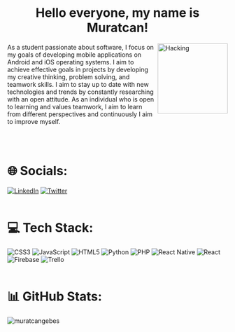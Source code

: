 <h1 align="center">
  Hello everyone, my name is Muratcan!
</h1> 
<img src="https://media.tenor.com/YZPnGuPeZv8AAAAd/coding.gif" align="right" alt="Hacking" height="160"/>
<p align="left"> 
As a student passionate about software, I focus on my goals of developing mobile applications on Android and iOS operating systems. 
I aim to achieve effective goals in projects by developing my creative thinking, problem solving, and teamwork skills. 
I aim to stay up to date with new technologies and trends by constantly researching with an open attitude. 
As an individual who is open to learning and values teamwork, I aim to learn from different perspectives and continuously 
I aim to improve myself.
</p> 

<br>
<br>

# 🌐 Socials:
[![LinkedIn](https://img.shields.io/badge/LinkedIn-%230077B5.svg?logo=linkedin&logoColor=white)](https://linkedin.com/in/muratcangebes) 
[![Twitter](https://img.shields.io/badge/Twitter-%231DA1F2.svg?logo=Twitter&logoColor=white)](https://twitter.com/muratcanngebes) 
<br>
<br>
# 💻 Tech Stack:
![CSS3](https://img.shields.io/badge/css3-%231572B6.svg?style=for-the-badge&logo=css3&logoColor=white) ![JavaScript](https://img.shields.io/badge/javascript-%23323330.svg?style=for-the-badge&logo=javascript&logoColor=%23F7DF1E) ![HTML5](https://img.shields.io/badge/html5-%23E34F26.svg?style=for-the-badge&logo=html5&logoColor=white) ![Python](https://img.shields.io/badge/python-3670A0?style=for-the-badge&logo=python&logoColor=ffdd54) ![PHP](https://img.shields.io/badge/php-%23777BB4.svg?style=for-the-badge&logo=php&logoColor=white) ![React Native](https://img.shields.io/badge/react_native-%2320232a.svg?style=for-the-badge&logo=react&logoColor=%2361DAFB) ![React](https://img.shields.io/badge/react-%2320232a.svg?style=for-the-badge&logo=react&logoColor=%2361DAFB) ![Firebase](https://img.shields.io/badge/Firebase-039BE5?style=for-the-badge&logo=Firebase&logoColor=white) ![Trello](https://img.shields.io/badge/Trello-%23026AA7.svg?style=for-the-badge&logo=Trello&logoColor=white) 
<br>
<br>
# 📊 GitHub Stats:
<p><img align="center" src="https://github-readme-stats.vercel.app/api/top-langs/?username=muratcangebes&theme=react&hide_border=true&include_all_commits=false&count_private=false&layout=compact"alt="muratcangebes" /></p>

